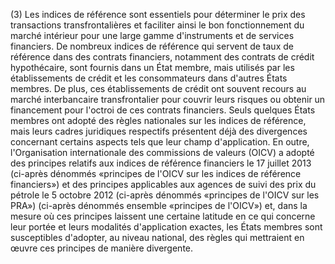 (3) Les indices de référence sont essentiels pour déterminer le prix des transactions transfrontalières et faciliter ainsi le bon fonctionnement du marché intérieur pour une large gamme d'instruments et de services financiers. De nombreux indices de référence qui servent de taux de référence dans des contrats financiers, notamment des contrats de crédit hypothécaire, sont fournis dans un État membre, mais utilisés par les établissements de crédit et les consommateurs dans d'autres États membres. De plus, ces établissements de crédit ont souvent recours au marché interbancaire transfrontalier pour couvrir leurs risques ou obtenir un financement pour l'octroi de ces contrats financiers. Seuls quelques États membres ont adopté des règles nationales sur les indices de référence, mais leurs cadres juridiques respectifs présentent déjà des divergences concernant certains aspects tels que leur champ d'application. En outre, l'Organisation internationale des commissions de valeurs (OICV) a adopté des principes relatifs aux indices de référence financiers le 17 juillet 2013 (ci-après dénommés «principes de l'OICV sur les indices de référence financiers») et des principes applicables aux agences de suivi des prix du pétrole le 5 octobre 2012 (ci-après dénommés «principes de l'OICV sur les PRA») (ci-après dénommés ensemble «principes de l'OICV») et, dans la mesure où ces principes laissent une certaine latitude en ce qui concerne leur portée et leurs modalités d'application exactes, les États membres sont susceptibles d'adopter, au niveau national, des règles qui mettraient en œuvre ces principes de manière divergente.